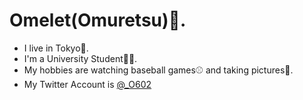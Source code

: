 # Omelet(Omuretsu)🐣.

- I live in Tokyo🗼.
- I'm a University Student🙋‍♂️.
- My hobbies are watching baseball games⚾️ and taking pictures📸.
- My Twitter Account is [@_O602](https://twitter.com/_o602)
<!--
**Omuretsu/Omuretsu** is a ✨ _special_ ✨ repository because its `README.md` (this file) appears on your GitHub profile.

Here are some ideas to get you started:

- 🔭 I’m currently working on ...
- 🌱 I’m currently learning ...
- 👯 I’m looking to collaborate on ...
- 🤔 I’m looking for help with ...
- 💬 Ask me about ...
- 📫 How to reach me: ...
- 😄 Pronouns: ...
- ⚡ Fun fact: ...
-->
